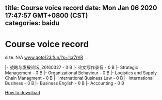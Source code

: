 
title: Course voice record
date: Mon Jan 06 2020 17:47:57 GMT+0800 (CST)    
categories: baidu
---

# Course voice record
size: N/A
 www.goto123.fun/?s=1cr7rVR
 
|- 战略与发展论坛_20160327 - 0 B
|- 论文写作录音 - 0 B
|- Strategic Management - 0 B
|- Organizational Behaviour - 0 B
|- Logistics and Supply Chain Managment - 0 B
|- International Business Law - 0 B
|- International Business - 0 B
|- Business English - 0 B
|- Accounting - 0 B

[How to download](https://bpcam.bemobtrk.com/go/2ceec3aa-1ca2-46d6-b9ff-aaa5c184517c?jno=2908)